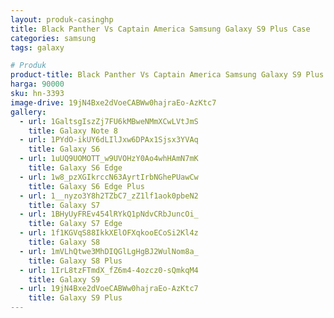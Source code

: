 ```yaml
---
layout: produk-casinghp
title: Black Panther Vs Captain America Samsung Galaxy S9 Plus Case
categories: samsung
tags: galaxy

# Produk
product-title: Black Panther Vs Captain America Samsung Galaxy S9 Plus Case
harga: 90000
sku: hn-3393
image-drive: 19jN4Bxe2dVoeCABWw0hajraEo-AzKtc7
gallery:
  - url: 1GaltsgIszZj7FU6kMBweNMmXCwLVtJmS
    title: Galaxy Note 8
  - url: 1PYdO-ikUY6dLIlJxw6DPAx1Sjsx3YVAq
    title: Galaxy S6
  - url: 1uUQ9UOMOTT_w9UVOHzY0Ao4whHAmN7mK
    title: Galaxy S6 Edge
  - url: 1w8_pzXGIkrccN63AyrtIrbNGhePUawCw
    title: Galaxy S6 Edge Plus
  - url: 1__nyzo3Y8h2TZbC7_zZ1lf1aok0pbeN2
    title: Galaxy S7
  - url: 1BHyUyFREv454lRYkQ1pNdvCRbJuncOi_
    title: Galaxy S7 Edge
  - url: 1f1KGVqS88IkkXElOFXqkooECoSi2Kl4z
    title: Galaxy S8
  - url: 1mVLhQtwe3MhDIQGlLgHgBJ2WulNom8a_
    title: Galaxy S8 Plus
  - url: 1IrL8tzFTmdX_fZ6m4-4ozcz0-sQmkqM4
    title: Galaxy S9
  - url: 19jN4Bxe2dVoeCABWw0hajraEo-AzKtc7
    title: Galaxy S9 Plus
---
```

